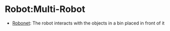 # Robot:Multi-Robot

- [Robonet](oed-playground/tree/master/pages/datasets/robo_net.md): The robot interacts with the objects in a bin placed in front of it